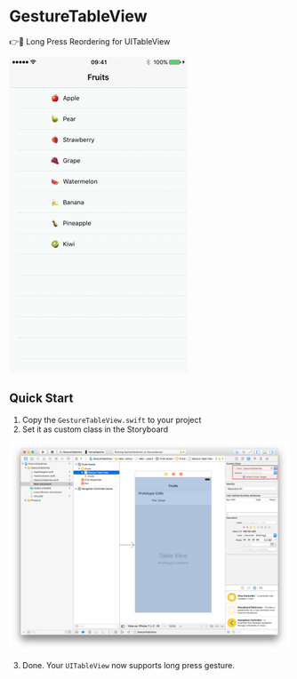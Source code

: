 # GestureTableView

👉📱 Long Press Reordering for UITableView


![showcase](Resources/showcase.gif)


## Quick Start

1. Copy the `GestureTableView.swift` to your project
2. Set it as custom class in the Storyboard


![storyboard](Resources/storyboard.png)


3. Done. Your `UITableView` now supports long press gesture.
